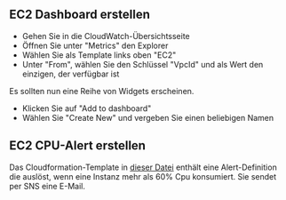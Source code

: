 ## EC2 Dashboard erstellen
- Gehen Sie in die CloudWatch-Übersichtsseite
- Öffnen Sie unter "Metrics" den Explorer
- Wählen Sie als Template links oben "EC2"
- Unter "From", wählen Sie den Schlüssel "VpcId" und als Wert den einzigen, der verfügbar ist

Es sollten nun eine Reihe von Widgets erscheinen.

- Klicken Sie auf "Add to dashboard"
- Wählen Sie "Create New" und vergeben Sie einen beliebigen Namen

## EC2 CPU-Alert erstellen

Das Cloudformation-Template in [dieser Datei](./ec2-cw-agent-dashboard-alert.cloudformation.yaml) enthält eine Alert-Definition die auslöst, wenn eine Instanz mehr als 60% Cpu konsumiert. Sie sendet per SNS eine E-Mail.

